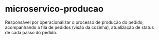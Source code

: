 # microservico-producao
Responsável por operacionalizar o processo de produção do pedido, acompanhando a fila de pedidos (visão da cozinha), atualização de status de cada passo do pedido.
